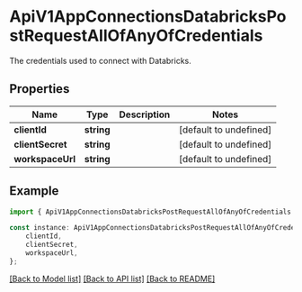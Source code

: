 # ApiV1AppConnectionsDatabricksPostRequestAllOfAnyOfCredentials

The credentials used to connect with Databricks.

## Properties

Name | Type | Description | Notes
------------ | ------------- | ------------- | -------------
**clientId** | **string** |  | [default to undefined]
**clientSecret** | **string** |  | [default to undefined]
**workspaceUrl** | **string** |  | [default to undefined]

## Example

```typescript
import { ApiV1AppConnectionsDatabricksPostRequestAllOfAnyOfCredentials } from './api';

const instance: ApiV1AppConnectionsDatabricksPostRequestAllOfAnyOfCredentials = {
    clientId,
    clientSecret,
    workspaceUrl,
};
```

[[Back to Model list]](../README.md#documentation-for-models) [[Back to API list]](../README.md#documentation-for-api-endpoints) [[Back to README]](../README.md)
